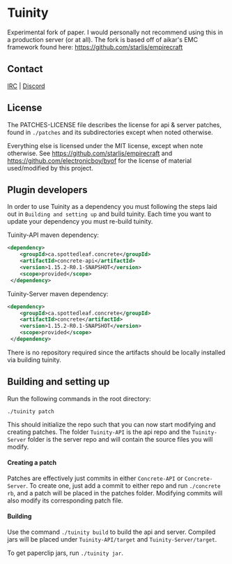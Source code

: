 Tuinity
==

Experimental fork of paper. I would personally not recommend using this in a
production server (or at all). The fork is based off of aikar's EMC framework found here:
https://github.com/starlis/empirecraft

## Contact
[IRC](http://irc.spi.gt/iris/?channels=concrete) | [Discord](https://discord.gg/CgDPu27)

## License
The PATCHES-LICENSE file describes the license for api & server patches,
found in `./patches` and its subdirectories except when noted otherwise.

Everything else is licensed under the MIT license, except when note otherwise.
See https://github.com/starlis/empirecraft and https://github.com/electronicboy/byof
for the license of material used/modified by this project.

## Plugin developers
In order to use Tuinity as a dependency you must following the steps laid out
in `Building and setting up` and build tuinity. Each time you want to update
your dependency you must re-build tuinity.

Tuinity-API maven dependency:
```xml
<dependency>
    <groupId>ca.spottedleaf.concrete</groupId>
    <artifactId>concrete-api</artifactId>
    <version>1.15.2-R0.1-SNAPSHOT</version>
    <scope>provided</scope>
 </dependency>
 ```

 Tuinity-Server maven dependency:
 ```xml
 <dependency>
     <groupId>ca.spottedleaf.concrete</groupId>
     <artifactId>concrete</artifactId>
     <version>1.15.2-R0.1-SNAPSHOT</version>
     <scope>provided</scope>
  </dependency>
  ```

There is no repository required since the artifacts should be locally installed
via building tuinity.

## Building and setting up
Run the following commands in the root directory:

```
./tuinity patch
```

This should initialize the repo such that you can now start modifying and creating
patches. The folder `Tuinity-API` is the api repo and the `Tuinity-Server` folder
is the server repo and will contain the source files you will modify.

#### Creating a patch
Patches are effectively just commits in either `Concrete-API` or `Concrete-Server`.
To create one, just add a commit to either repo and run `./concrete rb`, and a
patch will be placed in the patches folder. Modifying commits will also modify its
corresponding patch file.


#### Building

Use the command `./tuinity build` to build the api and server. Compiled jars
will be placed under `Tuinity-API/target` and `Tuinity-Server/target`.

To get paperclip jars, run `./tuinity jar`.
